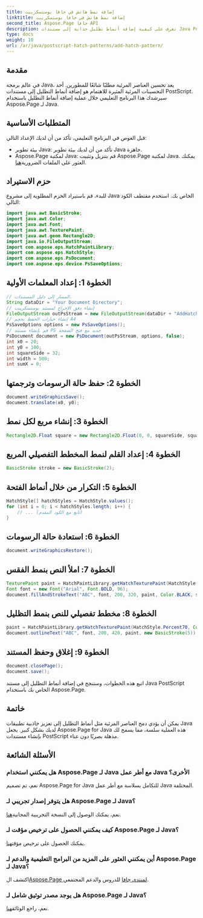 ```yaml
---
title: إضافة نمط هاتش في جافا بوستسكريبت
linktitle: إضافة نمط هاتش في جافا بوستسكريبت
second_title: Aspose.Page جافا API
description: تعرف على كيفية إضافة أنماط تظليل جذابة إلى مستندات Java PostScript باستخدام Aspose.Page. ارفع المحتوى المرئي الخاص بك دون عناء.
type: docs
weight: 10
url: /ar/java/postscript-hatch-patterns/add-hatch-pattern/
---
```

## مقدمة
في عالم برمجة Java، يعد تحسين العناصر المرئية مطلبًا شائعًا للمطورين. أحد التحسينات المرئية المثيرة للاهتمام هو إضافة أنماط التظليل إلى مستندات PostScript. سيرشدك هذا البرنامج التعليمي خلال عملية إضافة أنماط التظليل باستخدام Aspose.Page لـ Java.
## المتطلبات الأساسية
قبل الغوص في البرنامج التعليمي، تأكد من أن لديك الإعداد التالي:
- بيئة تطوير Java: تأكد من أن لديك بيئة تطوير Java جاهزة.
-  Aspose.Page لمكتبة Java: قم بتنزيل وتثبيت Aspose.Page لمكتبة Java. يمكنك العثور على الملفات الضرورية[هنا](https://releases.aspose.com/page/java/).
## حزم الاستيراد
للبدء، قم باستيراد الحزم المطلوبة إلى مشروع Java الخاص بك. استخدم مقتطف الكود التالي:
```java
import java.awt.BasicStroke;
import java.awt.Color;
import java.awt.Font;
import java.awt.TexturePaint;
import java.awt.geom.Rectangle2D;
import java.io.FileOutputStream;
import com.aspose.eps.HatchPaintLibrary;
import com.aspose.eps.HatchStyle;
import com.aspose.eps.PsDocument;
import com.aspose.eps.device.PsSaveOptions;
```
## الخطوة 1: إعداد المعلمات الأولية
```java
// المسار إلى دليل المستندات.
String dataDir = "Your Document Directory";
// إنشاء دفق الإخراج لمستند بوستسكريبت
FileOutputStream outPsStream = new FileOutputStream(dataDir + "AddHatchPattern_outPS.ps");
// إنشاء خيارات الحفظ بحجم A4
PsSaveOptions options = new PsSaveOptions();
// قم بإنشاء مستند PS جديد مع فتح الصفحة
PsDocument document = new PsDocument(outPsStream, options, false);
int x0 = 20;
int y0 = 100;
int squareSide = 32;
int width = 500;
int sumX = 0;
```
## الخطوة 2: حفظ حالة الرسومات وترجمتها
```java
document.writeGraphicsSave();
document.translate(x0, y0);
```
## الخطوة 3: إنشاء مربع لكل نمط
```java
Rectangle2D.Float square = new Rectangle2D.Float(0, 0, squareSide, squareSide);
```
## الخطوة 4: إعداد القلم لنمط المخطط التفصيلي المربع
```java
BasicStroke stroke = new BasicStroke(2);
```
## الخطوة 5: التكرار من خلال أنماط الفتحة
```java
HatchStyle[] hatchStyles = HatchStyle.values();
for (int i = 0; i < hatchStyles.length; i++) {
    // ... (تابع مع الكود المقدم)
}
```
## الخطوة 6: استعادة حالة الرسومات
```java
document.writeGraphicsRestore();
```
## الخطوة 7: املأ النص بنمط الفقس
```java
TexturePaint paint = HatchPaintLibrary.getHatchTexturePaint(HatchStyle.DiagonalCross, Color.RED, Color.YELLOW);
Font font = new Font("Arial", Font.BOLD, 96);
document.fillAndStrokeText("ABC", font, 200, 320, paint, Color.BLACK, stroke);
```
## الخطوة 8: مخطط تفصيلي للنص بنمط التظليل
```java
paint = HatchPaintLibrary.getHatchTexturePaint(HatchStyle.Percent70, Color.BLUE, Color.WHITE);
document.outlineText("ABC", font, 200, 420, paint, new BasicStroke(5));
```
## الخطوة 9: إغلاق وحفظ المستند
```java
document.closePage();
document.save();
```
اتبع هذه الخطوات، وستنجح في إضافة أنماط التظليل إلى مستند Java PostScript الخاص بك باستخدام Aspose.Page.
## خاتمة
يمكن أن يؤدي دمج العناصر المرئية مثل أنماط التظليل إلى تعزيز جاذبية تطبيقات Java لديك بشكل كبير. يجعل Aspose.Page for Java هذه العملية سلسة، مما يسمح لك بإنشاء مستندات PostScript مذهلة بصريًا دون عناء.
## الأسئلة الشائعة
### هل يمكنني استخدام Aspose.Page لـ Java مع أطر عمل Java الأخرى؟
نعم، تم تصميم Aspose.Page for Java للتكامل بسلاسة مع أطر عمل Java المختلفة.
### هل يتوفر إصدار تجريبي لـ Aspose.Page لـ Java؟
 نعم، يمكنك الوصول إلى النسخة التجريبية المجانية[هنا](https://releases.aspose.com/).
### كيف يمكنني الحصول على ترخيص مؤقت لـ Aspose.Page لـ Java؟
 يمكنك الحصول على ترخيص مؤقت[هنا](https://purchase.aspose.com/temporary-license/).
### أين يمكنني العثور على المزيد من البرامج التعليمية والدعم لـ Aspose.Page لـ Java؟
 اكتشف ال[Aspose.Page لمنتدى جافا](https://forum.aspose.com/c/page/39) للدروس والدعم المجتمعي.
### هل يوجد مصدر توثيق شامل لـ Aspose.Page لـ Java؟
 نعم، راجع الوثائق[هنا](https://reference.aspose.com/page/java/).